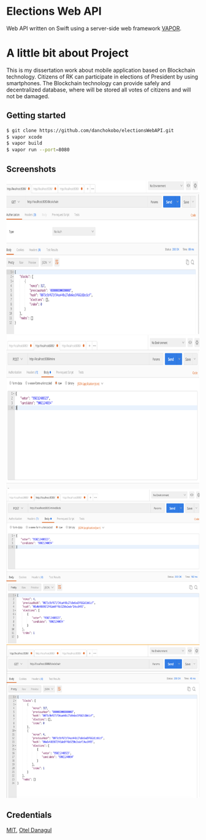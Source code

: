 
# Elections Web API
Web API written on Swift using a server-side web framework [VAPOR](https://github.com/vapor/vapor).

# A little bit about Project
This is my dissertation work about mobile application based on Blockchain technology. 
Citizens of RK can participate in elections of President by using smartphones. The Blockchain technology can provide safely and decentralized database, where will be stored all votes of citizens and will not be damaged.

## Getting started

```bash
$ git clone https://github.com/danchokobo/electionsWebAPI.git
$ vapor xcode
$ vapor build
$ vapor run --port=8080
```


## Screenshots
<img src="/screenshots/first.png?raw=true" width="800" height="400">
<img src="/screenshots/second.png?raw=true" width="800" height="400"> 
<img src="/screenshots/third.png?raw=true" width="800" height="400"> 
<img src="/screenshots/forth.png?raw=true" width="800" height="400"> 

## Credentials
[MIT](http://opensource.org/licenses/mit-license.html), [Otel Danagul](https://github.com/danchokobo)



